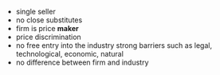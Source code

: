 - single seller
- no close substitutes 
- firm is price **maker** 
- price discrimination 
- no free entry into the industry
	  strong barriers such as legal, technological, economic, natural
- no difference between firm and industry